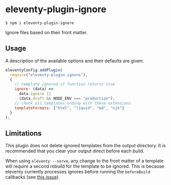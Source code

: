 # eleventy-plugin-ignore

```
$ npm i eleventy-plugin-ignore
```

Ignore files based on their front matter.

## Usage

A description of the available options and their defaults are given:

```js
eleventyConfig.addPlugin(
  require("eleventy-plugin-ignore"),
  {
    // template ignored if function returns true
    ignore: (data) =>
      data.ignore ||
      (data.draft && NODE_ENV === "production"),
    // check all templates ending with these extensions
    templateFormats: ["html", "liquid", "md", "njk"]
  }
);
```

## Limitations

This plugin does not delete ignored templates from the output directory.
It is recommended that you clear your output direct before each build.

When using `eleventy --serve`, any change to the front matter of a template will require a second rebuild for the template to be ignored.
This is because eleventy currently processes ignores before running the `beforeBuild` callbacks (see [this issue](https://github.com/11ty/eleventy/issues/2207)).

